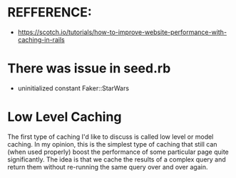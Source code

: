 # REFFERENCE:

* https://scotch.io/tutorials/how-to-improve-website-performance-with-caching-in-rails

# There was issue in seed.rb
* uninitialized constant Faker::StarWars

# Low Level Caching

The first type of caching I'd like to discuss is called low level or model caching. In my opinion, this is the simplest type of caching that still can (when used properly) boost the performance of some particular page quite significantly. The idea is that we cache the results of a complex query and return them without re-running the same query over and over again.

